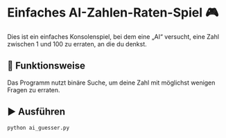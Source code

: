 # Einfaches AI-Zahlen-Raten-Spiel 🎮

Dies ist ein einfaches Konsolenspiel, bei dem eine „AI“ versucht, eine Zahl zwischen 1 und 100 zu erraten, an die du denkst.

## 🧠 Funktionsweise

Das Programm nutzt binäre Suche, um deine Zahl mit möglichst wenigen Fragen zu erraten.

## ▶️ Ausführen

```bash
python ai_guesser.py
